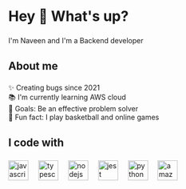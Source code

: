 <h1 align="left">Hey 👋 What's up?</h1>

###

<p align="left">I'm Naveen and I'm a Backend developer</p>

###

<h2 align="left">About me</h2>

###

<p align="left">✨ Creating bugs since 2021<br>📚 I'm currently
learning AWS cloud<br>🎯 Goals: Be an effective problem solver <br>🎲
Fun fact: I play basketball and  online games</p>

###

<h2 align="left">I code with</h2>

###

<div align="left">
  <img src="https://cdn.jsdelivr.net/gh/devicons/devicon/icons/javascript/javascript-original.svg"
height="40" alt="javascript logo"  />
  <img width="12" />
  <img src="https://cdn.jsdelivr.net/gh/devicons/devicon/icons/typescript/typescript-original.svg"
height="40" alt="typescript logo"  />
  <img width="12" />
  <img src="https://cdn.jsdelivr.net/gh/devicons/devicon/icons/nodejs/nodejs-original.svg"
height="40" alt="nodejs logo"  />
  <img width="12" />
  <img src="https://cdn.jsdelivr.net/gh/devicons/devicon/icons/jest/jest-plain.svg"
height="40" alt="jest logo"  />
  <img width="12" />
  <img src="https://cdn.jsdelivr.net/gh/devicons/devicon/icons/python/python-original.svg"
height="40" alt="python logo"  />
  <img width="12" />
  <img src="https://cdn.jsdelivr.net/gh/devicons/devicon/icons/amazonwebservices/amazonwebservices-original.svg"
height="40" alt="amazonwebservices logo"  />
</div>

###
